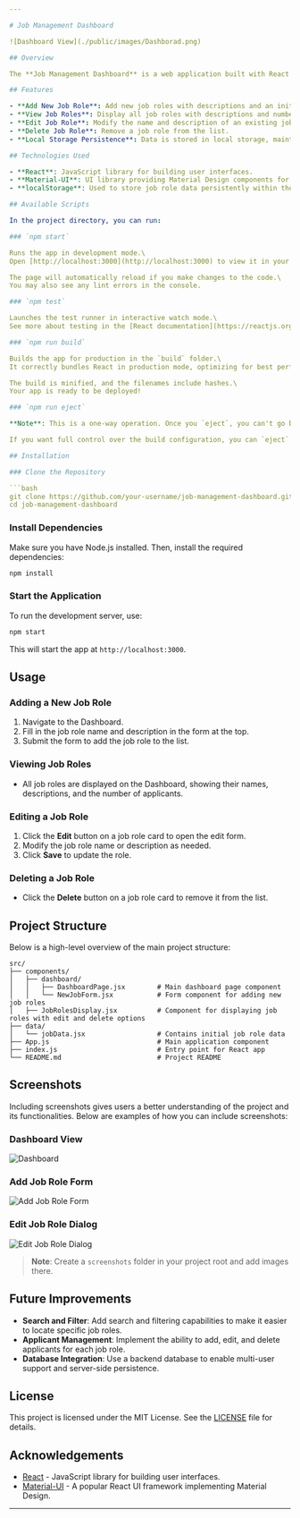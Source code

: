 ```yaml
---

# Job Management Dashboard

![Dashboard View](./public/images/Dashborad.png)

## Overview

The **Job Management Dashboard** is a web application built with React and Material-UI that allows users to manage job roles for an organization. The app includes features to add, view, edit, and delete job roles, each with descriptions and applicant counts. Data is stored in local storage, ensuring persistence across browser sessions.

## Features

- **Add New Job Role**: Add new job roles with descriptions and an initial count of applicants.
- **View Job Roles**: Display all job roles with descriptions and number of applicants.
- **Edit Job Role**: Modify the name and description of an existing job role.
- **Delete Job Role**: Remove a job role from the list.
- **Local Storage Persistence**: Data is stored in local storage, maintaining changes across browser sessions.

## Technologies Used

- **React**: JavaScript library for building user interfaces.
- **Material-UI**: UI library providing Material Design components for faster and more efficient development.
- **localStorage**: Used to store job role data persistently within the browser.

## Available Scripts

In the project directory, you can run:

### `npm start`

Runs the app in development mode.\
Open [http://localhost:3000](http://localhost:3000) to view it in your browser.

The page will automatically reload if you make changes to the code.\
You may also see any lint errors in the console.

### `npm test`

Launches the test runner in interactive watch mode.\
See more about testing in the [React documentation](https://reactjs.org/docs/testing.html).

### `npm run build`

Builds the app for production in the `build` folder.\
It correctly bundles React in production mode, optimizing for best performance.

The build is minified, and the filenames include hashes.\
Your app is ready to be deployed!

### `npm run eject`

**Note**: This is a one-way operation. Once you `eject`, you can't go back!

If you want full control over the build configuration, you can `eject` the app, which will copy all configuration files and dependencies into your project.

## Installation

### Clone the Repository

```bash
git clone https://github.com/your-username/job-management-dashboard.git
cd job-management-dashboard
```

### Install Dependencies

Make sure you have Node.js installed. Then, install the required dependencies:

```bash
npm install
```

### Start the Application

To run the development server, use:

```bash
npm start
```

This will start the app at `http://localhost:3000`.

## Usage

### Adding a New Job Role
1. Navigate to the Dashboard.
2. Fill in the job role name and description in the form at the top.
3. Submit the form to add the job role to the list.

### Viewing Job Roles
- All job roles are displayed on the Dashboard, showing their names, descriptions, and the number of applicants.

### Editing a Job Role
1. Click the **Edit** button on a job role card to open the edit form.
2. Modify the job role name or description as needed.
3. Click **Save** to update the role.

### Deleting a Job Role
- Click the **Delete** button on a job role card to remove it from the list.

## Project Structure

Below is a high-level overview of the main project structure:

```plaintext
src/
├── components/
│   ├── dashboard/
│   │   ├── DashboardPage.jsx        # Main dashboard page component
│   │   └── NewJobForm.jsx           # Form component for adding new job roles
│   ├── JobRolesDisplay.jsx          # Component for displaying job roles with edit and delete options
├── data/
│   └── jobData.jsx                  # Contains initial job role data
├── App.js                           # Main application component
├── index.js                         # Entry point for React app
└── README.md                        # Project README
```

## Screenshots

Including screenshots gives users a better understanding of the project and its functionalities. Below are examples of how you can include screenshots:

### Dashboard View
![Dashboard](./screenshots/dashboard.png)

### Add Job Role Form
![Add Job Role Form](./screenshots/add-job-role.png)

### Edit Job Role Dialog
![Edit Job Role Dialog](./screenshots/edit-job-role.png)

> **Note**: Create a `screenshots` folder in your project root and add images there.

## Future Improvements

- **Search and Filter**: Add search and filtering capabilities to make it easier to locate specific job roles.
- **Applicant Management**: Implement the ability to add, edit, and delete applicants for each job role.
- **Database Integration**: Use a backend database to enable multi-user support and server-side persistence.

## License

This project is licensed under the MIT License. See the [LICENSE](LICENSE) file for details.

## Acknowledgements

- [React](https://reactjs.org/) - JavaScript library for building user interfaces.
- [Material-UI](https://mui.com/) - A popular React UI framework implementing Material Design.

---
```


